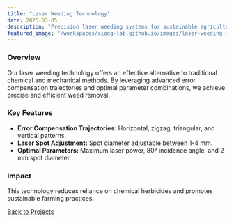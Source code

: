 ```yaml
---
title: "Laser Weeding Technology"
date: 2025-03-05
description: "Precision laser weeding systems for sustainable agriculture."
featured_image: "/workspaces/xiong-lab.github.io/images/laser-weeding.jpg"
---
```


### Overview
Our laser weeding technology offers an effective alternative to traditional chemical and mechanical methods. By leveraging advanced error compensation trajectories and optimal parameter combinations, we achieve precise and efficient weed removal.

### Key Features
- **Error Compensation Trajectories:** Horizontal, zigzag, triangular, and vertical patterns.
- **Laser Spot Adjustment:** Spot diameter adjustable between 1-4 mm.
- **Optimal Parameters:** Maximum laser power, 80° incidence angle, and 2 mm spot diameter.

### Impact
This technology reduces reliance on chemical herbicides and promotes sustainable farming practices.

[Back to Projects](/projects)